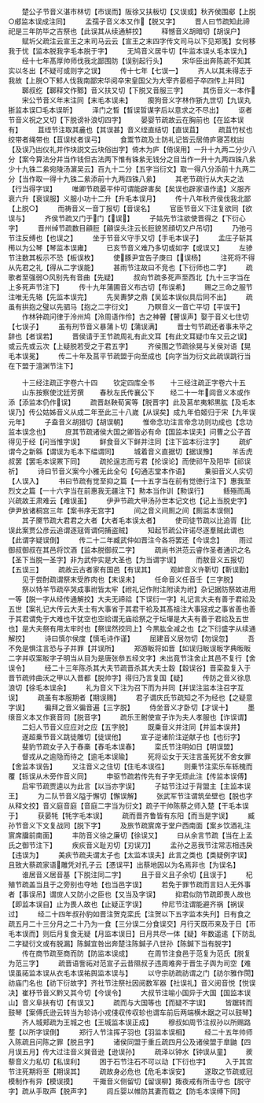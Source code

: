 <!-- { "loadSidebar": true } -->
　　楚公子节音义湛市林切【市误而】阪徐又扶板切【又误或】秋齐侯围郕【上脱○郕监本误成注同】
　　孟孺子音义本又作【脱又字】
　　晋人曰节疏知此禘祀是三年防毕之吉祭也【此误其从续通觧挍】
　　释憾音义胡暗切【胡误户】
　　赋圻父疏注云宣王之末司马云云【宣王之末四字传文司马以下见郑笺】女何移我于忧【监本脱我字毛本脱于字】
　　无鸠音义居牛切【牛监本误乆毛本误九】
　　经十七年髙厚帅师伐我北鄙围防【误别起行头】
　　宋华臣出奔陈疏不知其实以冬出【不疑可或则字之误】
　　传十七年【七误一】
　　齐人以其未得志于我故【上脱○下邾人伐我南鄙宋华阅卒宋皇国父为大宰齐晏桓子卒四传上并同】
　　郰叔纥【郰释文作鄹】音义扶又切【下脱又音服三字】
　　其伤音义一本作
　　宋公节音义年末注同【末毛本误未】
　　瘈狗音义字林作狾九世切【九误丸狾监本误□毛本误昕】
　　泽门之晳【晳误晢谋字后以意求之不尽出】
　　讴者节音义祝之又切【下脱谤补浪切四字】
　　晏婴节疏故云在胸前也【在监本误有】
　　苴绖节注取其麄也【其误甚】音义绖直结切【直误苴】
　　疏苴竹杖也绞带者绳带也【苴误杖者误弓】
　　食鬻节疏及士防礼记皆云居倚庐寝苫枕凷【及误乃凷仪礼并作块説文云块俗凷字】倚木为庐【倚误用】一升十九两二分少八分【案今算法分并当作钱但古法两下惟有铢絫无钱分之目当作一升十九两四铢八絫少十九铢二絫宛陵汤濵吴云】百九十二分【五字当衍文】取一得八分添前十九两二分【当作取一得十九铢二絫添前十九两四铢八絫】
　　其老节疏行从大夫之法【行当得字误】
　　唯卿节疏晏平仲可谓能辟害矣【矣误也辟家语作逺】义服齐衰六升【衰误服】义服小功十二升【升毛本误月】
　　传十八年秋齐侯伐我北鄙【上脱○】
　　而祷音义一音丁报切【音误名】
　　官臣节音义下注复欲同【欲误与】
　　齐侯节疏又门于门【误】
　　子姑先节注欲使晋得之【下衍心字】
　　晋州绰节疏数目顅脰【顅误头注云长脰貌苦顔切又户吊切】
　　乃弛弓节注反缚也【也误之】
　　坐于节音义守手又切【手毛本误子】
　　孟庄子斩其橁以为公琴【琴监本误雍】
　　已亥节音义难乃多切或如字【或误又】
　　左骖节注数其板示不恐【板误枚】
　　使豚尹宜告子庚曰【误杨】
　　注死将不得从先君之礼【得从二字误能】
　　甚雨节注故曰不竞也【下衍师也二字】
　　疏歌者至强弱○风别先有音曲【先疑】
　　叔向节疏多死声至西北【九十三字当在上多死声节注下】
　　传十九年蒲圃音义布古切【布误希】
　　赐之三命之服节注唯无先辂【先监本误完】
　　先吴夀梦之鼎【吴监本误似具后同不出】
　　疏虽有拱抱之璧以先驷马【抱之二字衍文】
　　乃瞑音义一音亡平切【平误干】
　　作林钟疏问律于泠州鸠【泠周语作伶】古之神瞽【瞽误声】娶于音义七住切【七误子】
　　虽有刑节音义暴蒲卜切【蒲误满】
　　晋士匄节疏还者事未毕之辞也【者误若】
　　晋侯请于王节疏周礼有此文耳【有此文耳疑巾车又云之误】或云先或云次【上疑脱若受之于君五字】
　　齐侯围之节疏徐晃与关侯对语【晃毛本误冕】
　　传二十年及莒平节疏盟于向至成也【向字当为衍文此疏误跳行当在下盟于澶渊节注下】

　　十三经注疏正字卷六十四
　　钦定四库全书
　　十三经注疏正字卷六十五
　　山东按察使沈廷芳撰
　　春秋左氏传襄公下
　　经二十一年闾音义本或作添【添监本仍作误】
　　疏晋赵鞅荀寅等【脱晋字】此及莒牟夷邾黒肱【及毛本误乃】传公姑姊音义从成二年至此三十八嵗【从误矣】成九年伯姬归于宋【九年误元年】
　　子盍音义胡猎切【胡误朝】
　　惟帝念功注言帝念功则功成也【念功监本误念也】
　　庻其节疏诸侯大国之卿皆必有命【国监本误夫】问曹之公子首得见于经【问当惟字误】
　　鲜食音义下鲜并注同【注下监本衍注字】
　　疏纩谓今之新緜【谓误为毛本下緼谓同】
　　城着音义直据切【据误豫】
　　羊舌虎叔罢【罢毛本误罴下同】
　　疏抡逞志而亏君【抡误论】而使祁午及阳毕【祁误祈】
　　诗曰节音义案今小雅无此全句【句通志堂本作语】
　　乗驲音义人实切【人误入】
　　书曰节疏有觉至抑之篇【一十五字当在前有觉徳行注下】惠我至烈文之篇【一十六字当在前惠我无疆注下】勲本当作训【勲误行】
　　鲧殛而禹兴疏故王肃难云【难误虽】
　　伊尹节疏大甲汤孙世本记文也【记上当脱史字】伊尹放诸桐宫三年【案书序无宫字】
　　间之音义间厠之间【厠监本误侧】
　　其子黡节疏大君君之大者【大者毛本误太者】
　　使司徒节疏以比追胥【比误此案贾公彦云追谓逐冦胥谓伺捕盗贼】
　　知起节疏公许诺尽逐羣贼此谓也【此谓字疑误倒】
　　传二十二年臧武仲如晋注今各将罢还【今误念】
　　雨过御叔御叔在其邑将饮酒【监本脱御叔二字】
　　疏尚书洪范云睿作圣者通识之名【圣下当脱一圣字】非为武仲实是大圣也【为当谓字误】
　　而敖音义五报切【五误三】
　　疏故云古者家有国邑【有误其】
　　观衅音义许靳切【靳误勤】
　　见于尝酎疏谓祭末受胙肉也【末误未】
　　任命音义任音壬【三字脱】
　　祭以特羊节疏卒哭成事祔皆太牢【祔礼记作附注附读为祔】杂记据防祭故进用一等【脱一字从经传通解挍】大夫无禘祫【下误衍一字】礼记言大夫有善于君祫及五世【案礼记大传云大夫士有大事省于其君干袷及其髙祖注大事冦戎之事省善也善于其君谓免于大难也干犹空也空祫谓无庙祫祭之于坛墠是大夫有善于君祫及五世也】是大夫祭有用太牢时也【祭误然挍同上】今黒肱全减之也【之下衍盛字从续通解挍】
　　诗曰慎尔侯度【慎毛诗作谨】
　　屈建音义居勿切【勿误忽】
　　吾不免是惧注言恐与子并罪【并误所】
　　郑游眅将如晋【如误归眅误昄字典昄眅二字并収案眅字子明当从目为是唐张叅五经文字】未出竟节注舍止其邑不复行【舍误令】
　　经二十三年陈杀其大夫节疏晋杀其大夫士縠【縠误谷】晋栾盈复入于晋节疏帅曲沃之甲以入晋都【脱帅字】得归乃言复国【疑】
　　传防之音义徐息浪切【徐毛本误余】
　　礼为音义下注为召下而为并同【并误注监本注召字互误】
　　疏虽有本服期者【期误赐】
　　君子谓庆氏节疏知之不为经也【之疑意字误】
　　徧拜之音义徧音遍【三字脱】
　　侍坐音义才卧切【才误十】
　　墨缞音义本又作衰音同【脱音字】
　　疏乐王鲋使宣子诈为夫人孝服也【诈误谓】
　　二妇人节音义应应对之应【五字脱】
　　既乗音义并注同【并监本误井】
　　遂超乗节音义跳徒雕切【徒误他】
　　宣子逆诸阶注逆献子也【也衍字】
　　斐豹节疏女子入于舂槀【舂毛本误春】
　　栾氏节注明如日【明误盟】
　　督戎从之逾隐而待之【逾毛本误隃】
　　死将讼女于天注言虽死犹不舍女罪【舍监本误告】
　　又注音义之住切【住毛本误徃】
　　则乗节注栾乐车轹槐而覆【轹误从木旁作音义同】
　　申驱节疏若传先有子字无烦此注【传监本误傅】
　　启牢节疏贾逵以为此言【以当亦字误】
　　子姑节注过于背盟主【主监本误王】
　　为二队节音义隘于懈切【懈误解】
　　张武军节注谓筑垒壁也【脱也字从释文挍】音义庭音庭【音庭二字当为衍文】疏子干帅陈蔡之师入楚【干毛本误于】
　　获晏牦【牦字毛本误】
　　疏而晋齐鲁皆有东阳【而当是字误】
　　臧孙节音义下文复战同【脱下字】
　　及旅节疏賔席于堂户西南面【案乡饮酒礼注賔席牖前南面】
　　丰防音义徐之廉切【徐误又】
　　曰从余言节疏【当在上孟氏之御节注下】
　　疾疢音义耻刃切【刃误刀】
　　孟孙之恶我节注常志相违戾【违误为】
　　美疢节疏夫谓太子也【太监本误夫】此言之类也【类疑例字误】且致大蔡疏家语雕凭对孔子云【慿误平】出蔡地因以为名焉非也【为误名】
　　谁居音义居音基【下脱注同二字】
　　且于音义且子余切【且误于】
　　杞殖节疏盖当且于之旁别也夺地【也当邑字误】
　　若免于罪节疏而言妇人无外事者【事误吊】谓庻人又防小之臣也【又当及字误】
　　抑君似防节疏即畏人故也【即监本误自】止为畏人故也【止疑正字误】
　　仲尼节注谓能避齐祸【祸误过】
　　经二十四年叔孙豹如晋注贺克栾氏【注贺以下五字监本失刋】日有食之疏五月二十三分月之二十乃为一食【三分误二分食误交】月行天既帀来及于日【帀毛本误而】则后月复食无疑【月监本误日】日月共尽一体【疑】年数遥逺【下防乱二字疑衍文或有脱漏】陈鍼宜咎出奔楚注陈鍼子八世孙【陈鍼下当有脱字】
　　传在商节疏至商而防【防监本误成】
　　在周节注食邑于范复为范氏【脱复为范三字】
　　疏晋语訾祏对范宣子云昔隰叔子违周难奔于晋生子舆为司空【难误虽祏监本误从衣毛本误祐舆监本误与】
　　以守宗祊疏祊谓之门【祊尔雅作閍】祊庙门名也【祊下衍故字】齐社节注祭社因阅数军器【社误礼】音义阅音悦【悦误决】崔杼节音义黔又其今切【今误令】
　　大叔节注喻小国异于大国【国监本误山】音义阜扶有切【有误又】
　　疏而与大国等也【而疑不字误】
　　皆踞转而鼓琴【案傅氏逊云转当为轸诗小戎俴収传収轸也谓车前后两端横木踞之可以鼓琴】
　　齐人城郏疏为王城之也【王城监本误正成】
　　穆叔如周节注叔孙以所赐路塟【以所字误倒】
　　郑行人节注挥子羽也【羽监本误相】
　　经二十五年帅师入陈疏且问陈之罪【脱且字】
　　诸侯同盟于重丘疏四月公及诸侯盟于臯鼬【四月误五月】传大过注音义巽音逊【逊误孙】
　　疏泽以钟水【钟误从童】
　　蒺藜音义力私切【私误利】
　　困于石节注石不可以动【下衍也字】
　　入于其宫节注死期将至【期误其】
　　疏故身必危也【危毛本误安】
　　遂取之节疏或冠模制作有异【模误摸】
　　干掫音义侧留切【留误柳】掫夜戒有所击守也【脱守字】疏从手取声【脱声字】
　　闾丘婴以帷防其妻而载之【防毛本误缚下同】
